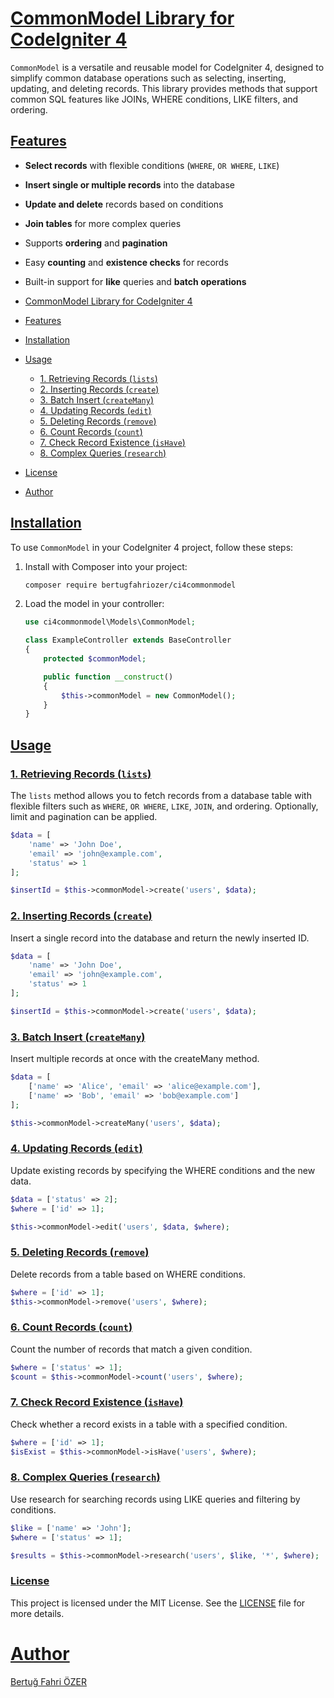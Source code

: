 # [CommonModel Library for CodeIgniter 4](#commonmodel-library-for-codeigniter-4)

`CommonModel` is a versatile and reusable model for CodeIgniter 4, designed to simplify common database operations such as selecting, inserting, updating, and deleting records. This library provides methods that support common SQL features like JOINs, WHERE conditions, LIKE filters, and ordering.

## [Features](#features)

- **Select records** with flexible conditions (`WHERE`, `OR WHERE`, `LIKE`)
- **Insert single or multiple records** into the database
- **Update and delete** records based on conditions
- **Join tables** for more complex queries
- Supports **ordering** and **pagination**
- Easy **counting** and **existence checks** for records
- Built-in support for **like** queries and **batch operations**

- [CommonModel Library for CodeIgniter 4](#commonmodel-library-for-codeigniter-4)
- [Features](#features)
- [Installation](#installation)
- [Usage](#usage)
  - [1. Retrieving Records (`lists`)](#1-retrieving-records-lists)
  - [2. Inserting Records (`create`)](#2-inserting-records-create)
  - [3. Batch Insert (`createMany`)](#3-batch-insert-createmany)
  - [4. Updating Records (`edit`)](#4-updating-records-edit)
  - [5. Deleting Records (`remove`)](#5-deleting-records-remove)
  - [6. Count Records (`count`)](#6-count-records-count)
  - [7. Check Record Existence (`isHave`)](#7-check-record-existence-ishave)
  - [8. Complex Queries (`research`)](#8-complex-queries-research)
- [License](#license)
- [Author](#author)

## [Installation](#installation)

To use `CommonModel` in your CodeIgniter 4 project, follow these steps:

1. Install with Composer into your project:
    ```bash
    composer require bertugfahriozer/ci4commonmodel
    ```

2. Load the model in your controller:
    ```PHP
    use ci4commonmodel\Models\CommonModel;

    class ExampleController extends BaseController
    {
        protected $commonModel;

        public function __construct()
        {
            $this->commonModel = new CommonModel();
        }
    }
    ```

## [Usage](#usage)
### [1. Retrieving Records (`lists`)](#1-retrieving-records-lists)
The `lists` method allows you to fetch records from a database table with flexible filters such as `WHERE`, `OR WHERE`, `LIKE`, `JOIN`, and ordering. Optionally, limit and pagination can be applied.

```PHP
$data = [
    'name' => 'John Doe',
    'email' => 'john@example.com',
    'status' => 1
];

$insertId = $this->commonModel->create('users', $data);
```

### [2. Inserting Records (`create`)](#2-inserting-records-create)
Insert a single record into the database and return the newly inserted ID.
```PHP
$data = [
    'name' => 'John Doe',
    'email' => 'john@example.com',
    'status' => 1
];

$insertId = $this->commonModel->create('users', $data);
```

### [3. Batch Insert (`createMany`)](#3-batch-insert-createmany)
Insert multiple records at once with the createMany method.

```PHP
$data = [
    ['name' => 'Alice', 'email' => 'alice@example.com'],
    ['name' => 'Bob', 'email' => 'bob@example.com']
];

$this->commonModel->createMany('users', $data);
```

### [4. Updating Records (`edit`)](#4-updating-records-edit)
Update existing records by specifying the WHERE conditions and the new data.

```PHP
$data = ['status' => 2];
$where = ['id' => 1];

$this->commonModel->edit('users', $data, $where);
```

### [5. Deleting Records (`remove`)](#5-deleting-records-remove)
Delete records from a table based on WHERE conditions.

```PHP
$where = ['id' => 1];
$this->commonModel->remove('users', $where);
```

### [6. Count Records (`count`)](#6-count-records-count)
Count the number of records that match a given condition.

```PHP
$where = ['status' => 1];
$count = $this->commonModel->count('users', $where);
```

### [7. Check Record Existence (`isHave`)](#7-check-record-existence-ishave)
Check whether a record exists in a table with a specified condition.

```PHP
$where = ['id' => 1];
$isExist = $this->commonModel->isHave('users', $where);
```

### [8. Complex Queries (`research`)](#8-complex-queries-research)
Use research for searching records using LIKE queries and filtering by conditions.

```PHP
$like = ['name' => 'John'];
$where = ['status' => 1];

$results = $this->commonModel->research('users', $like, '*', $where);
```

### [License](#license)
This project is licensed under the MIT License. See the [LICENSE](https://opensource.org/license/mit) file for more details.

# [Author](#author)
[Bertuğ Fahri ÖZER](https://github.com/bertugfahriozer)
